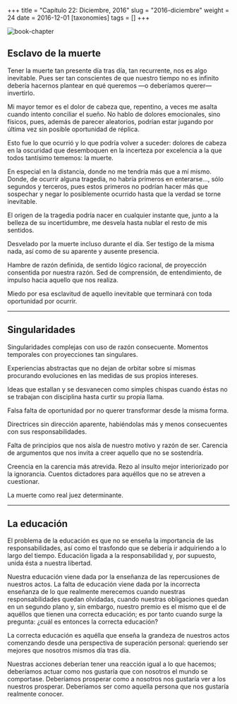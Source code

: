 +++
title = "Capítulo 22: Diciembre, 2016"
slug = "2016-diciembre"
weight = 24
date = 2016-12-01
[taxonomies]
tags = []
+++

![book-chapter](/images/books/oeur/22.jpg)

## Esclavo de la muerte

Tener la muerte tan presente día tras día, tan recurrente, nos es algo inevitable. Pues ser tan conscientes de que nuestro tiempo no es infinito debería hacernos plantear en qué queremos —o deberíamos querer— invertirlo.

Mi mayor temor es el dolor de cabeza que, repentino, a veces me asalta cuando intento conciliar el sueño. No hablo de dolores emocionales, sino físicos, pues, además de parecer aleatorios, podrían estar jugando por última vez sin posible oportunidad de réplica.

Esto fue lo que ocurrió y lo que podría volver a suceder: dolores de cabeza en la oscuridad que desemboquen en la incerteza por excelencia a la que todos tantísimo tememos: la muerte.

En especial en la distancia, donde no me tendría más que a mí mismo. Donde, de ocurrir alguna tragedia, no habría primeros en enterarse…, sólo segundos y terceros, pues estos primeros no podrían hacer más que sospechar y negar lo posiblemente ocurrido hasta que la verdad se torne inevitable.

El origen de la tragedia podría nacer en cualquier instante que, junto a la belleza de su incertidumbre, me desvela hasta nublar el resto de mis sentidos.

Desvelado por la muerte incluso durante el día. Ser testigo de la misma nada, así como de su aparente y ausente presencia.

Hambre de razón definida, de sentido lógico racional, de proyección consentida por nuestra razón. Sed de comprensión, de entendimiento, de impulso hacia aquello que nos realiza.

Miedo por esa esclavitud de aquello inevitable que terminará con toda oportunidad por ocurrir.

---

## Singularidades

Singularidades complejas con uso de razón consecuente. Momentos temporales con proyecciones tan singulares.

Experiencias abstractas que no dejan de orbitar sobre sí mismas procurando evoluciones en las medidas de sus propios intereses.

Ideas que estallan y se desvanecen como simples chispas cuando éstas no se trabajan con disciplina hasta curtir su propia llama.

Falsa falta de oportunidad por no querer transformar desde la misma forma.

Directrices sin dirección aparente, habiéndolas más y menos consecuentes con sus responsabilidades.

Falta de principios que nos aísla de nuestro motivo y razón de ser. Carencia de argumentos que nos invita a creer aquello que no se sostendría.

Creencia en la carencia más atrevida. Rezo al insulto mejor interiorizado por la ignorancia. Cuentos dictadores para aquéllos que no se atreven a cuestionar.

La muerte como real juez determinante.

---

## La educación

El problema de la educación es que no se enseña la importancia de las responsabilidades, así como el trasfondo que se debería ir adquiriendo a lo largo del tiempo. Educación ligada a la responsabilidad y, por supuesto, unida ésta a nuestra libertad.

Nuestra educación viene dada por la enseñanza de las repercusiones de nuestros actos. La falta de educación viene dada por la incorrecta enseñanza de lo que realmente merecemos cuando nuestras responsabilidades quedan olvidadas, cuando nuestras obligaciones quedan en un segundo plano y, sin embargo, nuestro premio es el mismo que el de aquéllos que tienen una correcta educación; es por tanto cuando surge la pregunta: ¿cuál es entonces la correcta educación?

La correcta educación es aquélla que enseña la grandeza de nuestros actos comenzando desde una perspectiva de superación personal: queriendo ser mejores que nosotros mismos día tras día.

Nuestras acciones deberían tener una reacción igual a lo que hacemos; deberíamos actuar como nos gustaría que con nosotros el mundo se comportase. Deberíamos prosperar como a nosotros nos gustaría ver a los nuestros prosperar. Deberíamos ser como aquella persona que nos gustaría realmente conocer.
